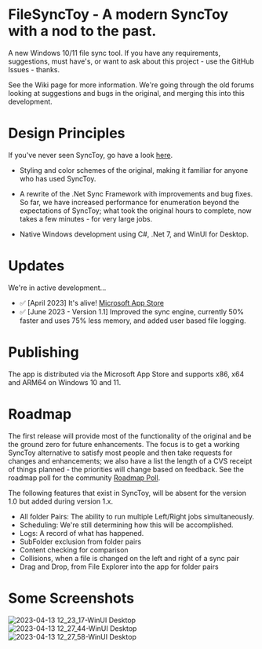 # FileSyncToy - A modern SyncToy with a nod to the past.

A new Windows 10/11 file sync tool. If you have any requirements, suggestions, must have's, or want to ask about this project - use the GitHub Issues - thanks.

See the Wiki page for more information. We're going through the old forums looking at suggestions and bugs in the original, and merging this into this development.

# Design Principles

If you've never seen SyncToy, go have a look [here](https://en.wikipedia.org/wiki/SyncToy).

* Styling and color schemes of the original, making it familiar for anyone who has used SyncToy.
  
* A rewrite of the .Net Sync Framework with improvements and bug fixes. So far, we have increased performance for enumeration beyond the expectations of SyncToy; what took the original hours to complete, now takes a few minutes - for very large jobs.
  
* Native Windows development using C#, .Net 7, and WinUI for Desktop.

# Updates

We're in active development...
* :white_check_mark: [April 2023] It's alive! [Microsoft App Store](https://www.microsoft.com/store/apps/9NC0TXT5ZM7R)
* :white_check_mark: [June 2023 - Version 1.1] Improved the sync engine, currently 50% faster and uses 75% less memory, and added user based file logging.

# Publishing

The app is distributed via the Microsoft App Store and supports x86, x64 and ARM64 on Windows 10 and 11.

# Roadmap

The first release will provide most of the functionality of the original and be the ground zero for future enhancements. The focus is to get a working SyncToy alternative to satisfy most people and then take requests for changes and enhancements; we also have a list the length of a CVS receipt of things planned - the priorities will change based on feedback. See the roadmap poll for the community [Roadmap Poll](https://github.com/HEIC-to-JPEG-Dev/FileSyncToy/discussions/7).

The following features that exist in SyncToy, will  be absent for the version 1.0 but added during version 1.x.
* All folder Pairs: The ability to run multiple Left/Right jobs simultaneously.
* Scheduling: We're still determining how this will be accomplished.
* Logs: A record of what has happened.
* SubFolder exclusion from folder pairs
* Content checking for comparison
* Collisions, when a file is changed on the left and right of a sync pair
* Drag and Drop, from File Explorer into the app for folder pairs

# Some Screenshots

![2023-04-13 12_23_17-WinUI Desktop](https://user-images.githubusercontent.com/32410442/231760867-3c9fddd8-7bf8-4ded-b84d-d9d884e4b716.png)
![2023-04-13 12_27_44-WinUI Desktop](https://user-images.githubusercontent.com/32410442/231760882-5c92c5c0-d838-4eb6-874b-f50d339f1194.png)
![2023-04-13 12_27_58-WinUI Desktop](https://user-images.githubusercontent.com/32410442/231760899-2a09ce15-8a3f-419a-a3ab-e956cc2e8ad9.png)


